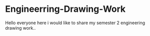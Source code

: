 # Engineerring-Drawing-Work
Hello everyone here i would like to share my semester 2 engineering drawing work..
